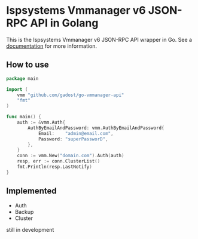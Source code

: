 # Ispsystems Vmmanager v6 JSON-RPC API in Golang

This is the Ispsystems Vmmanager v6 JSON-RPC API wrapper in Go. See a [documentation](https://docs.ispsystem.com/vmmanager-admin/developer-section/api/vmmanager-api#/) for more information.

## How to use

```go
package main

import (
    vmm "github.com/gadost/go-vmmanager-api"
    "fmt"
)

func main() {
    auth := &vmm.Auth{
        AuthByEmailAndPassword: vmm.AuthByEmailAndPassword{
            Email:    "admin@email.com",
            Password: "superPassworD",
        },
    }
    conn := vmm.New("domain.com").Auth(auth)
    resp, err := conn.ClusterList()
    fmt.Println(resp.LastNotify)
}
```

## Implemented

- Auth
- Backup
- Cluster

still in development
